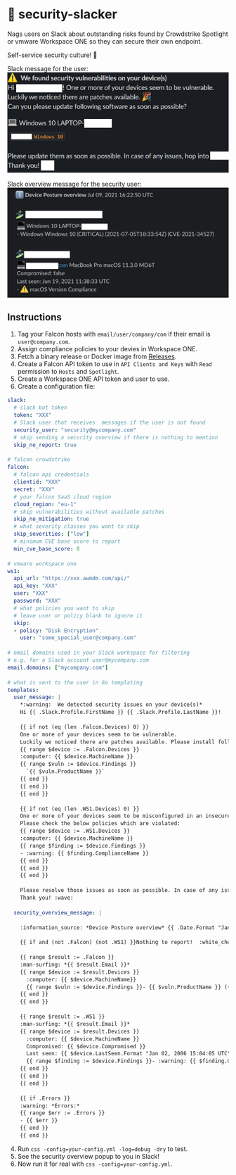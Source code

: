 # 🤖 security-slacker
Nags users on Slack about outstanding risks found by Crowdstrike Spotlight or vmware Workspace ONE so they can secure their own endpoint.

Self-service security culture! :partying_face:

Slack message for the user:
![slack example](.github/readme/user.png)

Slack overview message for the security user:
![slack example](.github/readme/overview.png)

## Instructions

1. Tag your Falcon hosts with `email/user/company/com` if their email is `user@company.com`.
2. Assign compliance policies to your devies in Workspace ONE. 
3. Fetch a binary release or Docker image from [Releases](https://github.com/hazcod/crowdstrike-spotlight-slacker/releases).
4. Create a Falcon API token to use in `API Clients and Keys` with `Read` permission to `Hosts` and `Spotlight`.
5. Create a Workspace ONE API token and user to use.
6. Create a configuration file:
```yaml
slack:
  # slack bot token
  token: "XXX"
  # Slack user that receives  messages if the user is not found
  security_user: "security@mycompany.com"
  # skip sending a security overview if there is nothing to mention
  skip_no_report: true

# falcon crowdstrike
falcon:
  # falcon api credentials
  clientid: "XXX"
  secret: "XXX"
  # your falcon SaaS cloud region
  cloud_region: "eu-1"
  # skip vulnerabilities without available patches
  skip_no_mitigation: true
  # what severity classes you want to skip
  skip_severities: ["low"]
  # minimum CVE base score to report
  min_cve_base_score: 0

# vmware workspace one
ws1:
  api_url: "https://xxx.awmdm.com/api/"
  api_key: "XXX"
  user: "XXX"
  password: "XXX"
  # what policies you want to skip
  # leave user or policy blank to ignore it
  skip:
  - policy: "Disk Encryption"
    user: "some_special_user@company.com"

# email domains used in your Slack workspace for filtering
# e.g. for a Slack account user@mycompany.com
email.domains: ["mycompany.com"]

# what is sent to the user in Go templating
templates:
  user_message: |
    *:warning:  We detected security issues on your device(s)*
    Hi {{ .Slack.Profile.FirstName }} {{ .Slack.Profile.LastName }}!

    {{ if not (eq (len .Falcon.Devices) 0) }}
    One or more of your devices seem to be vulnerable.
    Luckily we noticed there are patches available. Please install following patches:
    {{ range $device := .Falcon.Devices }}
    :computer: {{ $device.MachineName }}
    {{ range $vuln := $device.Findings }}
      `{{ $vuln.ProductName }}`
    {{ end }}
    {{ end }}
    {{ end }}

    {{ if not (eq (len .WS1.Devices) 0) }}
    One or more of your devices seem to be misconfigured in an insecure way.
    Please check the below policies which are violated:
    {{ range $device := .WS1.Devices }}
    :computer: {{ $device.MachineName }}
    {{ range $finding := $device.Findings }}
    - :warning: {{ $finding.ComplianceName }}
    {{ end }}
    {{ end }}
    {{ end }}

    Please resolve those issues as soon as possible. In case of any issues, hop into *#security*.
    Thank you! :wave:

  security_overview_message: |

    :information_source: *Device Posture overview* {{ .Date.Format "Jan 02, 2006 15:04:05 UTC" }}

    {{ if and (not .Falcon) (not .WS1) }}Nothing to report!  :white_check_mark: {{ else }}

    {{ range $result := .Falcon }}
    :man-surfing: *{{ $result.Email }}*
    {{ range $device := $result.Devices }}
      :computer: {{ $device.MachineName}}
      {{ range $vuln := $device.Findings }}- {{ $vuln.ProductName }} ({{ $vuln.CveSeverity }}) ({{ $vuln.TimestampFound }}) ({{ $vuln.CveID }}){{ end }}
    {{ end }}
    {{ end }}

    {{ range $result := .WS1 }}
    :man-surfing: *{{ $result.Email }}*
    {{ range $device := $result.Devices }}
      :computer: {{ $device.MachineName }}
      Compromised: {{ $device.Compromised }}
      Last seen: {{ $device.LastSeen.Format "Jan 02, 2006 15:04:05 UTC" }}
      {{ range $finding := $device.Findings }}- :warning: {{ $finding.ComplianceName }}{{ end }}
    {{ end }}
    {{ end }}
    {{ end }}

    {{ if .Errors }}
    :warning: *Errors:*
    {{ range $err := .Errors }}
    - {{ $err }}
    {{ end }}
    {{ end }}
```
4. Run `css -config=your-config.yml -log=debug -dry` to test.
5. See the security overview popup to you in Slack!
6. Now run it for real with `css -config=your-config.yml`.
